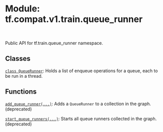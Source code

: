 <div itemscope itemtype="http://developers.google.com/ReferenceObject">
<meta itemprop="name" content="tf.compat.v1.train.queue_runner" />
<meta itemprop="path" content="Stable" />
</div>

# Module: tf.compat.v1.train.queue_runner


<table class="tfo-notebook-buttons tfo-api" align="left">
</table>



Public API for tf.train.queue_runner namespace.



## Classes

[`class QueueRunner`](../../../../tf/compat/v1/train/QueueRunner.md): Holds a list of enqueue operations for a queue, each to be run in a thread.

## Functions

[`add_queue_runner(...)`](../../../../tf/compat/v1/train/add_queue_runner.md): Adds a `QueueRunner` to a collection in the graph. (deprecated)

[`start_queue_runners(...)`](../../../../tf/compat/v1/train/start_queue_runners.md): Starts all queue runners collected in the graph. (deprecated)



